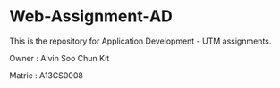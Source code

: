 # Web-Assignment-AD

This is the repository for Application Development - UTM assignments.

Owner : Alvin Soo Chun Kit

Matric : A13CS0008
